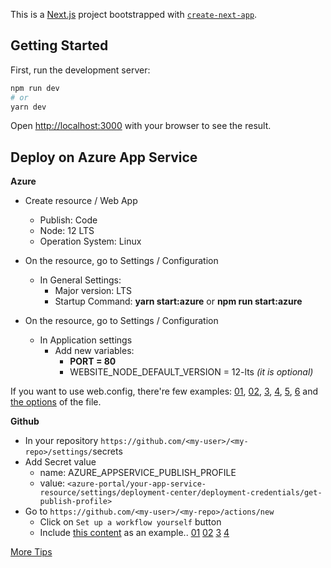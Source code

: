This is a [Next.js](https://nextjs.org/) project bootstrapped with [`create-next-app`](https://github.com/zeit/next.js/tree/canary/packages/create-next-app).

## Getting Started

First, run the development server:

```bash
npm run dev
# or
yarn dev
```

Open [http://localhost:3000](http://localhost:3000) with your browser to see the result.

## Deploy on Azure App Service

**Azure**

- Create resource / Web App
  - Publish: Code
  - Node: 12 LTS
  - Operation System: Linux
- On the resource, go to Settings / Configuration
  - In General Settings:
    - Major version: LTS
    - Startup Command: **yarn start:azure** or **npm run start:azure**

- On the resource, go to Settings / Configuration
  - In Application settings
    - Add new variables:
      - **PORT = 80**
      - WEBSITE_NODE_DEFAULT_VERSION = 12-lts   *(it is optional)*

If you want to use web.config, there're few examples: [01](https://blogs.msdn.microsoft.com/azureossds/2016/04/18/sample-nodejs-app-on-azure-app-services/), [02](https://github.com/Azure-Samples/nodejs-docs-hello-world/blob/master/web.config), [3](https://github.com/gkgaurav31/azure-webapp-nodejs-github-actions/blob/master/web.config), [4](https://github.com/MarcCharmois/app-service-api-node-contact-list/blob/master/web.config), [5](https://github.com/sdras/example-azure-node/blob/master/web.config), [6](https://github.com/youkou2/Strapi-On-Azure-WebApp/blob/master/web.config) and [the options](https://github.com/tjanczuk/iisnode/blob/master/src/samples/configuration/web.config) of the file.

**Github**

- In your repository `https://github.com/<my-user>/<my-repo>/settings/`secrets
- Add Secret value
  - name: AZURE_APPSERVICE_PUBLISH_PROFILE
  - value: `<azure-portal/your-app-service-resource/settings/deployment-center/deployment-credentials/get-publish-profile>`
- Go to `https://github.com/<my-user>/<my-repo>/actions/new`
  - Click on `Set up a workflow yourself` button
  - Include [this content](https://github.com/ricardocanelas/nextjs-dynamic-azure-example/blob/master/.github/workflows/master_nextjs-dynamic-azure-example.yml) as an example.. [01](https://github.com/gkgaurav31/azure-webapp-nodejs-github-actions/blob/master/.github/workflows/azure.yml) [02](https://github.com/hoisjp/hello-ghactions-azfunc-nodejs/blob/master/.github/workflows/windows-nodejs-functionapp-on-azure.yml) [3](https://github.com/Azure/webapps-deploy/blob/master/.github/workflows/ci.yml) [4](https://github.com/Azure/webapps-container-deploy/blob/master/.github/workflows/ci.yml)

[More Tips](https://microsoft.github.io/AzureTipsAndTricks/blog/tip233.html)
